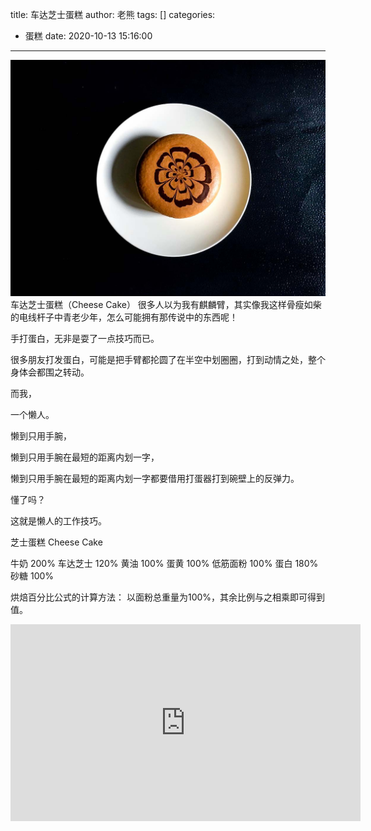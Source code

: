 title: 车达芝士蛋糕
author: 老熊
tags: []
categories:
  - 蛋糕
date: 2020-10-13 15:16:00
---
![](/images/pasted-40.jpg)
车达芝士蛋糕（Cheese Cake）
很多人以为我有麒麟臂，其实像我这样骨瘦如柴的电线杆子中青老少年，怎么可能拥有那传说中的东西呢！

手打蛋白，无非是耍了一点技巧而已。

很多朋友打发蛋白，可能是把手臂都抡圆了在半空中划圈圈，打到动情之处，整个身体会都围之转动。

而我，

一个懒人。

懒到只用手腕，

懒到只用手腕在最短的距离内划一字，

懒到只用手腕在最短的距离内划一字都要借用打蛋器打到碗壁上的反弹力。

懂了吗？

这就是懒人的工作技巧。


芝士蛋糕
Cheese Cake

牛奶 200%
车达芝士 120%
黄油 100%
蛋黄 100%
低筋面粉 100%
蛋白 180%
砂糖 100%

烘焙百分比公式的计算方法：
以面粉总重量为100%，其余比例与之相乘即可得到值。

<iframe width="560" height="315" src="https://www.youtube.com/embed/8Z-Ca20Eiw8" frameborder="0" allow="accelerometer; autoplay; clipboard-write; encrypted-media; gyroscope; picture-in-picture" allowfullscreen></iframe>
